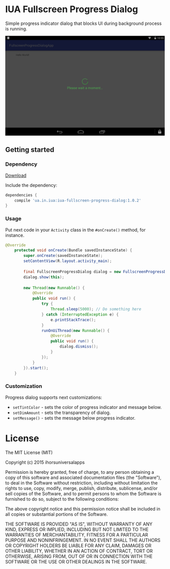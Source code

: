 # IUA Fullscreen Progress Dialog

Simple progress indicator dialog that blocks UI during background process is running.

![screenshot 1](https://github.com/ihorsuniversalapps/iua-fullscreen-progress-dialog/raw/master/screenshot1.png "ScreenShot Of Dialog")

## Getting started

### Dependency

[Download](https://bintray.com/phoenixria/maven/iua-fullscreen-progress-dialog/1.0.0/view)

Include the dependency:

```groovy
dependencies {
    compile 'ua.in.iua:iua-fullscreen-progress-dialog:1.0.2'
}
```
### Usage

Put next code in your `Activity` class in the `#onCreate()` method, for instance.

```java
@Override
    protected void onCreate(Bundle savedInstanceState) {
        super.onCreate(savedInstanceState);
        setContentView(R.layout.activity_main);

        final FullscreenProgressDialog dialog = new FullscreenProgressDialog();
        dialog.show(this);

        new Thread(new Runnable() {
            @Override
            public void run() {
                try {
                    Thread.sleep(5000); // Do something here
                } catch (InterruptedException e) {
                    e.printStackTrace();
                }
                runOnUiThread(new Runnable() {
                    @Override
                    public void run() {
                        dialog.dismiss();
                    }
                });
            }
        }).start();
    }
```

### Customization

Progress dialog supports next customizations:

* `setTintColor` - sets the color of progress indicator and message below.
* `setDimAmount` - sets the transparency of dialog.
* `setMessage()` - sets the message below progress indicator.

# License

The MIT License (MIT)

Copyright (c) 2015 ihorsuniversalapps

Permission is hereby granted, free of charge, to any person obtaining a copy
of this software and associated documentation files (the "Software"), to deal
in the Software without restriction, including without limitation the rights
to use, copy, modify, merge, publish, distribute, sublicense, and/or sell
copies of the Software, and to permit persons to whom the Software is
furnished to do so, subject to the following conditions:

The above copyright notice and this permission notice shall be included in all
copies or substantial portions of the Software.

THE SOFTWARE IS PROVIDED "AS IS", WITHOUT WARRANTY OF ANY KIND, EXPRESS OR
IMPLIED, INCLUDING BUT NOT LIMITED TO THE WARRANTIES OF MERCHANTABILITY,
FITNESS FOR A PARTICULAR PURPOSE AND NONINFRINGEMENT. IN NO EVENT SHALL THE
AUTHORS OR COPYRIGHT HOLDERS BE LIABLE FOR ANY CLAIM, DAMAGES OR OTHER
LIABILITY, WHETHER IN AN ACTION OF CONTRACT, TORT OR OTHERWISE, ARISING FROM,
OUT OF OR IN CONNECTION WITH THE SOFTWARE OR THE USE OR OTHER DEALINGS IN THE
SOFTWARE.
